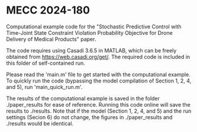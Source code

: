 # MECC 2024-180
Computational example code for the "Stochastic Predictive Control with Time-Joint State Constraint Violation Probability Objective for Drone Delivery of Medical Products" paper. 

The code requires using Casadi 3.6.5 in MATLAB, which can be freely obtained from https://web.casadi.org/get/. The required code is included in this folder of self-contained run.

Please read the 'main.m' file to get started with the computational example. To quickly run the code (bypassing the model compilation of Section 1, 2, 4, and 5), run 'main_quick_run.m'. 

The results of the computational example is saved in the folder ./paper_results for ease of reference. Running this code online will save the results to ./results. Note that if the model (Section 1, 2, 4, and 5) and the run settings (Secion 6) do not change, the figures in ./paper_results and ./results would be identical.
